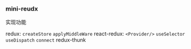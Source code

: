 ### mini-reudx

实现功能

redux: `createStore`  `applyMiddleWare`
react-redux: `<Provider/>` `useSelector` `useDispatch` `connect`
redux-thunk

